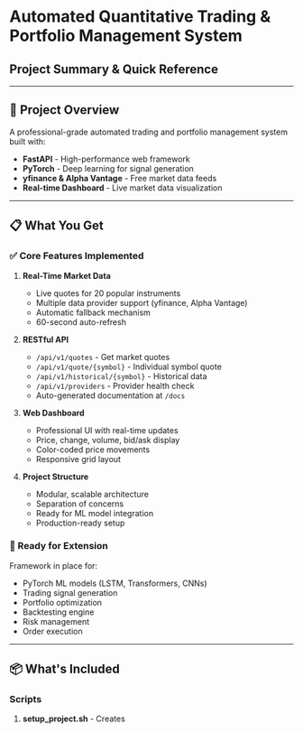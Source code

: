 # Automated Quantitative Trading & Portfolio Management System
## Project Summary & Quick Reference

---

## 🎯 Project Overview

A professional-grade automated trading and portfolio management system built with:
- **FastAPI** - High-performance web framework
- **PyTorch** - Deep learning for signal generation
- **yfinance & Alpha Vantage** - Free market data feeds
- **Real-time Dashboard** - Live market data visualization

---

## 📋 What You Get

### ✅ Core Features Implemented

1. **Real-Time Market Data**
   - Live quotes for 20 popular instruments
   - Multiple data provider support (yfinance, Alpha Vantage)
   - Automatic fallback mechanism
   - 60-second auto-refresh

2. **RESTful API**
   - `/api/v1/quotes` - Get market quotes
   - `/api/v1/quote/{symbol}` - Individual symbol quote
   - `/api/v1/historical/{symbol}` - Historical data
   - `/api/v1/providers` - Provider health check
   - Auto-generated documentation at `/docs`

3. **Web Dashboard**
   - Professional UI with real-time updates
   - Price, change, volume, bid/ask display
   - Color-coded price movements
   - Responsive grid layout

4. **Project Structure**
   - Modular, scalable architecture
   - Separation of concerns
   - Ready for ML model integration
   - Production-ready setup

### 🚀 Ready for Extension

Framework in place for:
- PyTorch ML models (LSTM, Transformers, CNNs)
- Trading signal generation
- Portfolio optimization
- Backtesting engine
- Risk management
- Order execution

---

## 📦 What's Included

### Scripts

1. **setup_project.sh** - Creates